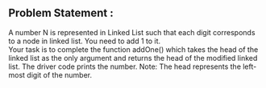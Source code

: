 Problem Statement :
-------------------
A number N is represented in Linked List such that each digit corresponds to a node in linked list. You need to add 1 to it.<br/>
Your task is to complete the function addOne() which takes the head of the linked list as the only argument and returns the head of the modified linked list. The driver code prints the number.
Note: The head represents the left-most digit of the number.
